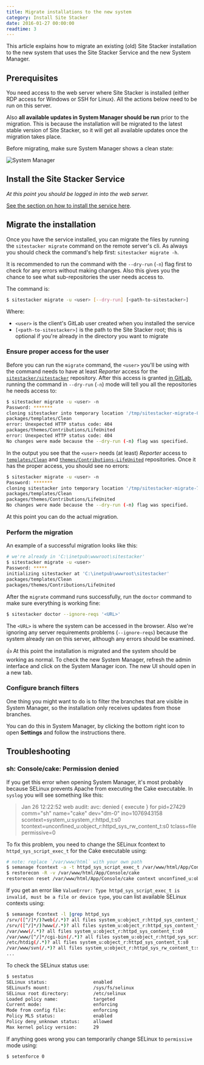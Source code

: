 ```yaml
---
title: Migrate installations to the new system
category: Install Site Stacker
date: 2016-01-27 00:00:00
readtime: 3
---
```


This article explains how to migrate an existing (old) Site Stacker
installation to the new system that uses the Site Stacker Service
and the new System Manager.

## Prerequisites

You need access to the web server where Site Stacker is installed
(either RDP access for Windows or SSH for Linux).
All the actions below need to be run on this server.

Also **all available updates in System Manager should be run** prior to the
migration. This is because the
installation will be migrated to the latest stable version of Site Stacker,
so it will get all available updates once the migration takes place.

Before migrating, make sure System Manager shows a clean state:

![System Manager](https://git.sitestacker.com/sitestacker/docs/uploads/066152ec7f3da827b7eba13b77fc67fa/image.png)

## Install the Site Stacker Service

*At this point you should be logged in into the web server.*

[See the section on how to install the service here](install-on-production#install-the-site-stacker-service).

## Migrate the installation

Once you have the service installed, you can migrate the files by
running the `sitestacker migrate` command on the remote server's cli. As
always you should check the command's help first: `sitestacker migrate -h`.

It is recommended to run the command with the `--dry-run` (`-n`) flag
first to check for any errors without making changes. Also this gives
you the chance to see what sub-repositories the user needs access to.

The command is:

```sh
$ sitestacker migrate -u <user> [--dry-run] [<path-to-sitestacker>]
```

Where:

- `<user>` is the client's GitLab user created when you installed the service
- `[<path-to-sitestacker>]` is the path to the Site Stacker root; this is
optional if you're already in the directory you want to migrate

### Ensure proper access for the user

Before you can run the `migrate` command, the `<user>` you'll be using with the command needs to have at least *Reporter* access for the [`sitestacker/sitestacker`](https://git.sitestacker.com/sitestacker/sitestacker) repository. After this access is granted [in GitLab](https://git.sitestacker.com/sitestacker/sitestacker/project_members), running the command in `--dry-run` (`-n`) mode will tell you all the repositories he needs access to:

```sh
$ sitestacker migrate -u <user> -n
Password: *******
cloning sitestacker into temporary location '/tmp/sitestacker-migrate-081162076'
packages/templates/Clean
error: Unexpected HTTP status code: 404
packages/themes/Contributions/LifeUnited
error: Unexpected HTTP status code: 404
No changes were made because the --dry-run (-n) flag was specified.
```

In the output you see that the `<user>` needs (at least) *Reporter* access to [`templates/Clean`](https://git.sitestacker.com/templates/Clean) and [`themes/Contributions-LifeUnited`](https://git.sitestacker.com/themes/Contributions-LifeUnited) repositories. Once it has the proper access, you should see no errors:

```sh
$ sitestacker migrate -u <user> -n
Password: *******
cloning sitestacker into temporary location '/tmp/sitestacker-migrate-791163659'
packages/templates/Clean
packages/themes/Contributions/LifeUnited
No changes were made because the --dry-run (-n) flag was specified.
```

At this point you can do the actual migration.

### Perform the migration

An example of a successful migration looks like this:

```sh
# we're already in 'C:\inetpub\wwwroot\sitestacker'
$ sitestacker migrate -u <user>
Password: *****
initializing sitestacker at 'C:\inetpub\wwwroot\sitestacker'
packages/templates/Clean
packages/themes/Contributions/LifeUnited
```

After the `migrate` command runs successfully, run the `doctor` command to make
sure everything is working fine:

```sh
$ sitestacker doctor --ignore-reqs '<URL>'
```

<note>
The <code>&lt;URL&gt;</code> is where the system can be accessed in the browser. Also we're
ignoring any server requirements problems (<code>--ignore-reqs</code>) because the
system already ran on this server, although any errors should be examined.
</note>

:thumbsup: At this point the installation is migrated and the system should be
working as normal. To check the new System Manager, refresh the admin interface
and click on the System Manager icon. The new UI should open in a new tab.

### Configure branch filters

One thing you might want to do is to filter the branches that are visible
in System Manager, so the installation only receives updates from those branches.

You can do this in System Manager, by clicking the bottom right icon to
open **Settings** and follow the instructions there.

## Troubleshooting

### sh: Console/cake: Permission denied

If you get this error when opening System Manager, it's most probably because SELinux prevents Apache from executing the Cake executable. In `syslog` you will see something like this:

> Jan 26 12:22:52 web audit: <audit-1400> avc:  denied  { execute } for  pid=27429 comm="sh" name="cake" dev="dm-0" ino=1076943158 scontext=system_u:system_r:httpd_t:s0 tcontext=unconfined_u:object_r:httpd_sys_rw_content_t:s0 tclass=file permissive=0

To fix this problem, you need to change the SELinux fcontext to `httpd_sys_script_exec_t` for the Cake executable using:

```sh
# note: replace `/var/www/html` with your own path
$ semanage fcontext -a -t httpd_sys_script_exec_t /var/www/html/App/Console/cake
$ restorecon -R -v /var/www/html/App/Console/cake
restorecon reset /var/www/html/App/Console/cake context unconfined_u:object_r:httpd_sys_rw_content_t:s0->unconfined_u:object_r:httpd_sys_script_exec_t:s0
```

If you get an error like `ValueError: Type httpd_sys_script_exec_t is invalid, must be a file or device type`, you can list available SELinux contexts using:

```sh
$ semanage fcontext -l |grep httpd_sys
/srv/([^/]*/)?web(/.*)? all files system_u:object_r:httpd_sys_content_t:s0
/srv/([^/]*/)?www(/.*)? all files system_u:object_r:httpd_sys_content_t:s0
/var/www(/.*)? all files system_u:object_r:httpd_sys_content_t:s0
/var/www/[^/]*/cgi-bin(/.*)? all files system_u:object_r:httpd_sys_script_exec_t:s0
/etc/htdig(/.*)? all files system_u:object_r:httpd_sys_content_t:s0
/var/www/svn(/.*)? all files system_u:object_r:httpd_sys_rw_content_t:s0
...
```

To check the SELinux status use:

```sh
$ sestatus
SELinux status:                 enabled
SELinuxfs mount:                /sys/fs/selinux
SELinux root directory:         /etc/selinux
Loaded policy name:             targeted
Current mode:                   enforcing
Mode from config file:          enforcing
Policy MLS status:              enabled
Policy deny_unknown status:     allowed
Max kernel policy version:      29
```

If anything goes wrong you can temporarily change SELinux to `permissive` mode using:

```sh
$ setenforce 0
```
